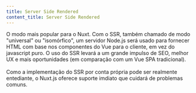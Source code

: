 ```yaml
---
title: Server Side Rendered
content_title: Server Side Rendered
---
```

O modo mais popular para o Nuxt. Com o SSR, também chamado de modo "universal" ou "isomórfico", um servidor Node.js será usado para fornecer HTML com base nos componentes do Vue para o cliente, em vez do javascript puro.
O uso do SSR levará a um grande impulso de SEO, melhor UX e mais oportunidades (em comparação com um Vue SPA tradicional). <br> <br>
Como a implementação do SSR por conta própria pode ser realmente entediante, o Nuxt.js oferece suporte imdiato que cuidará de problemas comuns.

<!-- The most popular mode for Nuxt. With SSR, also called "universal" or "isomorphic" mode, a Node.js server
will be used to deliver HTML based on your Vue components to the client instead of the pure javascript.
Using SSR will lead to a large SEO boost, better UX and more opportunities (compared to a traditional Vue SPA).<br><br>
Because implementing SSR on your own can be really tedious, Nuxt.js gives you full support out of the box
and will take care of common pitfalls. -->
